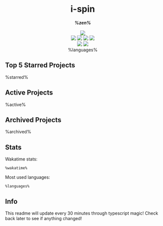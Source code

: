 <!-- deno-fmt-ignore-file -->
<h1 align="center">i-spin</h1>
<div align="center">
  <b><i>%zen%</i></b>
  <br />
  <br />
  <img src="https://img.shields.io/badge/Discord-sourTaste000%232391-%randomcolor%?labelColor=4c566a&logo=Discord" />
  <br />
  <img src="https://img.shields.io/badge/-Vim-%23%randomcolor%?logo=Vim&labelColor=4c566a" />
  <img src="https://img.shields.io/badge/-CLion-%23%randomcolor%?logo=CLion&labelColor=4c566a" />
  <img src="https://img.shields.io/badge/-IntellJ IDEA-%23%randomcolor%?logo=IntelliJIDEA&labelColor=4c566a" />
  <img src="https://img.shields.io/badge/-Visual Studio Code-%23%randomcolor%?logo=VisualStudioCode&labelColor=4c566a" />
  <br />
  <img src="https://img.shields.io/badge/-macOS-%23%randomcolor%?logo=macOS&labelColor=4c566a" />
  <img src="https://img.shields.io/badge/-Linux-%23%randomcolor%?logo=Linux&labelColor=4c566a" />
  <br />
%languages%
  <br />
</div>

## Top 5 Starred Projects

%starred%

## Active Projects

%active%

## Archived Projects

%archived%

## Stats

Wakatime stats:
```
%wakatime%
```

Most used languages:
```
%languages%
```

## Info

This readme will update every 30 minutes through typescript magic! Check back later to see if anything changed!
